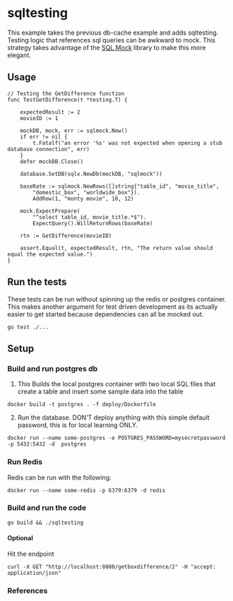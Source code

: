 # sqltesting

This example takes the previous db-cache example and adds sqltesting. Testing
logic that references sql queries can be awkward to mock. This strategy takes
advantage of the [SQL Mock](https://github.com/DATA-DOG/go-sqlmock) library to
make this more elegant.

## Usage

```golang
// Testing the GetDifference function
func TestGetDifference(t *testing.T) {

	expectedResult := 2
	movieID := 1

	mockDB, mock, err := sqlmock.New()
	if err != nil {
		t.Fatalf("an error '%s' was not expected when opening a stub database connection", err)
	}
	defer mockDB.Close()

	database.SetDB(sqlx.NewDb(mockDB, "sqlmock"))

	baseRate := sqlmock.NewRows([]string{"table_id", "movie_title",
		"domestic_box", "worldwide_box"}).
		AddRow(1, "monty movie", 10, 12)

	mock.ExpectPrepare(
		"^select table_id, movie_title.*$").
		ExpectQuery().WillReturnRows(baseRate)

	rtn := GetDifference(movieID)

	assert.Equal(t, expectedResult, rtn, "The return value should equal the expected value.")
}

```

## Run the tests

These tests can be run without spinning up the redis or postgres container. 
This makes another argument for test driven development as its actually 
easier to get started because dependencies can all be mocked out. 

```
go test ./...
```

## Setup

### Build and run postgres db

1. This Builds the local postgres container with two local SQL files that create a table
and insert some sample data into the table

```
docker build -t postgres . -f deploy/Dockerfile
```

2. Run the database. DON'T deploy anything with this simple default password,
this is for local learning ONLY.

```
docker run --name some-postgres -e POSTGRES_PASSWORD=mysecretpassword  -p 5432:5432 -d  postgres
```

### Run Redis

Redis can be run with the following:

```
docker run --name some-redis -p 6379:6379 -d redis
```


### Build and run the code

```
go build && ./sqltesting
```


#### Optional

Hit the endpoint

```
curl -X GET "http://localhost:8080/getboxdifference/2" -H "accept: application/json"
```

### References
